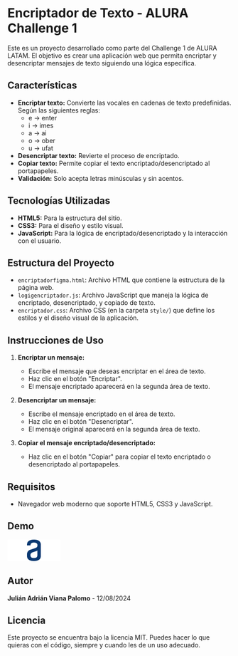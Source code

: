 # Encriptador de Texto - ALURA Challenge 1

Este es un proyecto desarrollado como parte del Challenge 1 de ALURA LATAM. El objetivo es crear una aplicación web que permita encriptar y desencriptar mensajes de texto siguiendo una lógica específica. 

## Características

- **Encriptar texto:** Convierte las vocales en cadenas de texto predefinidas. Según las siguientes reglas:
    * e -> enter
    * i -> imes
    * a -> ai
    * o -> ober
    * u -> ufat
- **Desencriptar texto:** Revierte el proceso de encriptado.
- **Copiar texto:** Permite copiar el texto encriptado/desencriptado al portapapeles.
- **Validación:** Solo acepta letras minúsculas y sin acentos.

## Tecnologías Utilizadas

- **HTML5:** Para la estructura del sitio.
- **CSS3:** Para el diseño y estilo visual.
- **JavaScript:** Para la lógica de encriptado/desencriptado y la interacción con el usuario.

## Estructura del Proyecto

- `encriptadorfigma.html`: Archivo HTML que contiene la estructura de la página web.
- `logigencriptador.js`: Archivo JavaScript que maneja la lógica de encriptado, desencriptado, y copiado de texto.
- `encriptador.css`: Archivo CSS (en la carpeta `style/`) que define los estilos y el diseño visual de la aplicación.

## Instrucciones de Uso

1. **Encriptar un mensaje:**
   - Escribe el mensaje que deseas encriptar en el área de texto.
   - Haz clic en el botón "Encriptar".
   - El mensaje encriptado aparecerá en la segunda área de texto.

2. **Desencriptar un mensaje:**
   - Escribe el mensaje encriptado en el área de texto.
   - Haz clic en el botón "Desencriptar".
   - El mensaje original aparecerá en la segunda área de texto.

3. **Copiar el mensaje encriptado/desencriptado:**
   - Haz clic en el botón "Copiar" para copiar el texto encriptado o desencriptado al portapapeles.

## Requisitos

- Navegador web moderno que soporte HTML5, CSS3 y JavaScript.

## Demo

![Encriptador Demo](./assest/alurafigma.png)

## Autor

**Julián Adrián Viana Palomo** - 12/08/2024

## Licencia

Este proyecto se encuentra bajo la licencia MIT. Puedes hacer lo que quieras con el código, siempre y cuando les de un uso adecuado.
